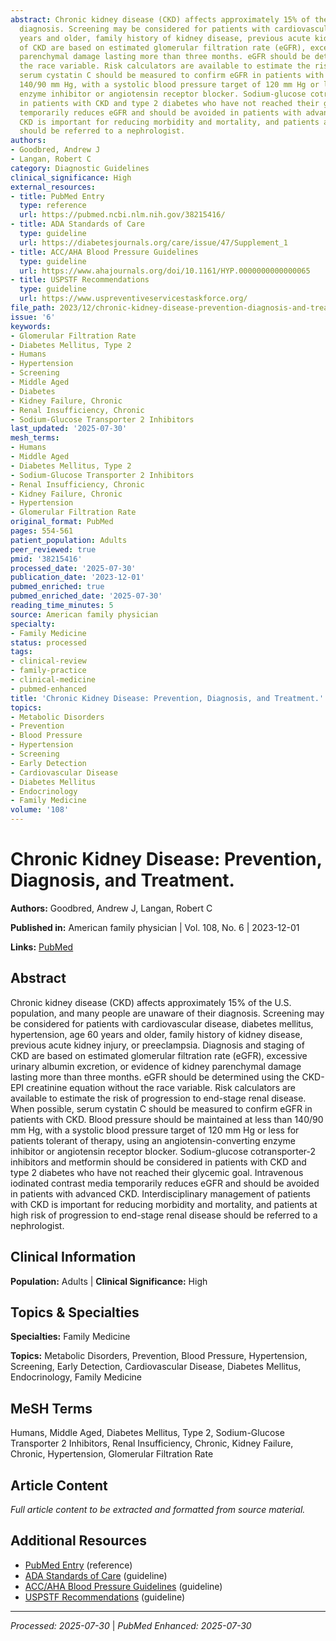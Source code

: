 ```yaml
---
abstract: Chronic kidney disease (CKD) affects approximately 15% of the U.S. population, and many people are unaware of their
  diagnosis. Screening may be considered for patients with cardiovascular disease, diabetes mellitus, hypertension, age 60
  years and older, family history of kidney disease, previous acute kidney injury, or preeclampsia. Diagnosis and staging
  of CKD are based on estimated glomerular filtration rate (eGFR), excessive urinary albumin excretion, or evidence of kidney
  parenchymal damage lasting more than three months. eGFR should be determined using the CKD-EPI creatinine equation without
  the race variable. Risk calculators are available to estimate the risk of progression to end-stage renal disease. When possible,
  serum cystatin C should be measured to confirm eGFR in patients with CKD. Blood pressure should be maintained at less than
  140/90 mm Hg, with a systolic blood pressure target of 120 mm Hg or less for patients tolerant of therapy, using an angiotensin-converting
  enzyme inhibitor or angiotensin receptor blocker. Sodium-glucose cotransporter-2 inhibitors and metformin should be considered
  in patients with CKD and type 2 diabetes who have not reached their glycemic goal. Intravenous iodinated contrast media
  temporarily reduces eGFR and should be avoided in patients with advanced CKD. Interdisciplinary management of patients with
  CKD is important for reducing morbidity and mortality, and patients at high risk of progression to end-stage renal disease
  should be referred to a nephrologist.
authors:
- Goodbred, Andrew J
- Langan, Robert C
category: Diagnostic Guidelines
clinical_significance: High
external_resources:
- title: PubMed Entry
  type: reference
  url: https://pubmed.ncbi.nlm.nih.gov/38215416/
- title: ADA Standards of Care
  type: guideline
  url: https://diabetesjournals.org/care/issue/47/Supplement_1
- title: ACC/AHA Blood Pressure Guidelines
  type: guideline
  url: https://www.ahajournals.org/doi/10.1161/HYP.0000000000000065
- title: USPSTF Recommendations
  type: guideline
  url: https://www.uspreventiveservicestaskforce.org/
file_path: 2023/12/chronic-kidney-disease-prevention-diagnosis-and-treatment.md
issue: '6'
keywords:
- Glomerular Filtration Rate
- Diabetes Mellitus, Type 2
- Humans
- Hypertension
- Screening
- Middle Aged
- Diabetes
- Kidney Failure, Chronic
- Renal Insufficiency, Chronic
- Sodium-Glucose Transporter 2 Inhibitors
last_updated: '2025-07-30'
mesh_terms:
- Humans
- Middle Aged
- Diabetes Mellitus, Type 2
- Sodium-Glucose Transporter 2 Inhibitors
- Renal Insufficiency, Chronic
- Kidney Failure, Chronic
- Hypertension
- Glomerular Filtration Rate
original_format: PubMed
pages: 554-561
patient_population: Adults
peer_reviewed: true
pmid: '38215416'
processed_date: '2025-07-30'
publication_date: '2023-12-01'
pubmed_enriched: true
pubmed_enriched_date: '2025-07-30'
reading_time_minutes: 5
source: American family physician
specialty:
- Family Medicine
status: processed
tags:
- clinical-review
- family-practice
- clinical-medicine
- pubmed-enhanced
title: 'Chronic Kidney Disease: Prevention, Diagnosis, and Treatment.'
topics:
- Metabolic Disorders
- Prevention
- Blood Pressure
- Hypertension
- Screening
- Early Detection
- Cardiovascular Disease
- Diabetes Mellitus
- Endocrinology
- Family Medicine
volume: '108'
---
```


# Chronic Kidney Disease: Prevention, Diagnosis, and Treatment.

**Authors:** Goodbred, Andrew J, Langan, Robert C

**Published in:** American family physician | Vol. 108, No. 6 | 2023-12-01

**Links:** [PubMed](https://pubmed.ncbi.nlm.nih.gov/38215416/)

## Abstract

Chronic kidney disease (CKD) affects approximately 15% of the U.S. population, and many people are unaware of their diagnosis. Screening may be considered for patients with cardiovascular disease, diabetes mellitus, hypertension, age 60 years and older, family history of kidney disease, previous acute kidney injury, or preeclampsia. Diagnosis and staging of CKD are based on estimated glomerular filtration rate (eGFR), excessive urinary albumin excretion, or evidence of kidney parenchymal damage lasting more than three months. eGFR should be determined using the CKD-EPI creatinine equation without the race variable. Risk calculators are available to estimate the risk of progression to end-stage renal disease. When possible, serum cystatin C should be measured to confirm eGFR in patients with CKD. Blood pressure should be maintained at less than 140/90 mm Hg, with a systolic blood pressure target of 120 mm Hg or less for patients tolerant of therapy, using an angiotensin-converting enzyme inhibitor or angiotensin receptor blocker. Sodium-glucose cotransporter-2 inhibitors and metformin should be considered in patients with CKD and type 2 diabetes who have not reached their glycemic goal. Intravenous iodinated contrast media temporarily reduces eGFR and should be avoided in patients with advanced CKD. Interdisciplinary management of patients with CKD is important for reducing morbidity and mortality, and patients at high risk of progression to end-stage renal disease should be referred to a nephrologist.

## Clinical Information

**Population:** Adults | **Clinical Significance:** High

## Topics & Specialties

**Specialties:** Family Medicine

**Topics:** Metabolic Disorders, Prevention, Blood Pressure, Hypertension, Screening, Early Detection, Cardiovascular Disease, Diabetes Mellitus, Endocrinology, Family Medicine

## MeSH Terms

Humans, Middle Aged, Diabetes Mellitus, Type 2, Sodium-Glucose Transporter 2 Inhibitors, Renal Insufficiency, Chronic, Kidney Failure, Chronic, Hypertension, Glomerular Filtration Rate

## Article Content

*Full article content to be extracted and formatted from source material.*

## Additional Resources

- [PubMed Entry](https://pubmed.ncbi.nlm.nih.gov/38215416/) (reference)
- [ADA Standards of Care](https://diabetesjournals.org/care/issue/47/Supplement_1) (guideline)
- [ACC/AHA Blood Pressure Guidelines](https://www.ahajournals.org/doi/10.1161/HYP.0000000000000065) (guideline)
- [USPSTF Recommendations](https://www.uspreventiveservicestaskforce.org/) (guideline)

---

*Processed: 2025-07-30* | *PubMed Enhanced: 2025-07-30*
